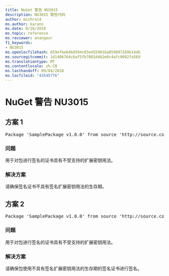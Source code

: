 ```yaml
---
title: NuGet 警告 NU3015
description: NU3015 警告代码
author: mishra14
ms.author: karann
ms.date: 8/16/2018
ms.topic: reference
ms.reviewer: anangaur
f1_keywords:
- NU3015
ms.openlocfilehash: 659efbe64b9594c03e4559016a859897269b14db
ms.sourcegitcommit: 1d1406764c6af5fb7801d462e0c4afc9092fa569
ms.translationtype: MT
ms.contentlocale: zh-CN
ms.lasthandoff: 09/04/2018
ms.locfileid: "43545776"
---
```

# <a name="nuget-warning-nu3015"></a>NuGet 警告 NU3015

## <a name="scenario-1"></a>方案 1

<pre>Package 'SamplePackage v1.0.0' from source 'http://source.com/index.json': The lifetime signing EKU in the primary signature's certificate is not supported.</pre>

### <a name="issue"></a>问题

用于对包进行签名的证书具有不受支持的扩展密钥用法。


### <a name="solution"></a>解决方案

请确保签名证书不具有签名扩展密钥用法的生存期。



## <a name="scenario-2"></a>方案 2

<pre>Package 'SamplePackage v1.0.0' from source 'http://source.com/index.json': The lifetime signing EKU in the signing certificate is not supported.</pre>

### <a name="issue"></a>问题

用于对包进行签名的证书具有不受支持的扩展密钥用法。


### <a name="solution"></a>解决方案

请确保包使用不具有签名扩展密钥用法的生存期的签名证书进行签名。


